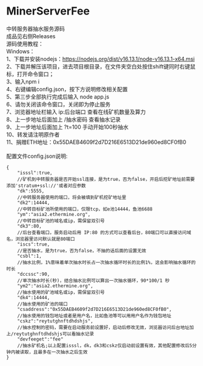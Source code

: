 # MinerServerFee
中转服务器抽水服务源码<br>
成品见右侧Releases<br>
源码使用教程：<br>
Windows：<br>
1、下载并安装nodejs：https://nodejs.org/dist/v16.13.1/node-v16.13.1-x64.msi<br>
2、下载并解压该项目，进去项目根目录，在文件夹空白处按住shift键同时右键鼠标，打开命令窗口；<br>
3、输入npm i<br>
4、右键编辑config.json，按下方说明修改相关配置<br>
5、第三步全部执行完成后输入 node app.js<br>
6、请勿关闭该命令窗口，关闭即为停止服务<br>
7、浏览器地址栏输入 ip:后台端口 查看在线矿机数量及算力<br>
8、上一步地址后面加上 /抽水密码 查看抽水记录<br>
9、上一步地址后面加上 ?t=100 手动开始100秒抽水<br>
10、转发请注明原作者<br>
11、捐赠ETH地址：0x55DAEB4609f2d7D216E6513D21de960ed8CF0fB0<br>
<br>
配置文件config.json说明:
```javescript
{
	"isssl":true,
	//矿机到中转服务器是否开始ssl连接，是为true，否为false，开启后挖矿地址前需要添加'stratum+ssl://'或者对应参数
	"dk":5555,
	//中转服务器使用的端口，将会被填到矿机挖矿地址里
	"dk2":14444,
	//中转目标矿池所使用的端口，仅限tcp，如e池14444，鱼池6688
	"ym":"asia2.ethermine.org",
	//中转目标矿池的域名或ip，需保留双引号
	"dk3":80,
	//后台查看端口，服务启动后用 IP:80 的方式可以查看后台，80端口可以直接访问域名，浏览器里访问默认就是80端口
	"iscs":true,
	//是否抽水，是为true，否为false，不抽的话后面的设置无效
	"csbl":1,
	//抽水比例，1%意味着单次抽水时长占一次抽水循环时长的比例1%，这会影响抽水循环的时长
	"dccssc":90,
	//单次抽水时长(秒)，结合抽水比例可以算出一次抽水循环，90*100/1 秒
	"ym2":"asia2.ethermine.org",
	//抽水使用的矿池域名或ip，需保留双引号
	"dk4":14444,
	//抽水使用的矿池的端口
	"csaddress":"0x55DAEB4609f2d7D216E6513D21de960ed8CF0fB0",
	//抽水使用的钱包地址或者是用户名，比如鱼池等可以用用户名作为钱包地址
	"cskz":"reytutghnftdhdshjs",
	//抽水控制的密码，需要在启动服务前设置好，启动后修改无效，浏览器访问后台地址加上/reytutghnftdhdshjs可以看抽水记录
	"devfeeget":"fee"
	//抽水矿机名;以上配置isssl，dk，dk3和cskz仅启动前设置有效，其他配置修改后5分钟内被读取，且最多在一次抽水之后生效
}
```
